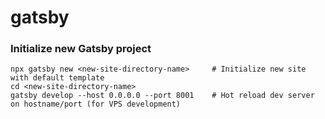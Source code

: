 # gatsby

### Initialize new Gatsby project

```
npx gatsby new <new-site-directory-name>     # Initialize new site with default template
cd <new-site-directory-name>
gatsby develop --host 0.0.0.0 --port 8001    # Hot reload dev server on hostname/port (for VPS development)
```
